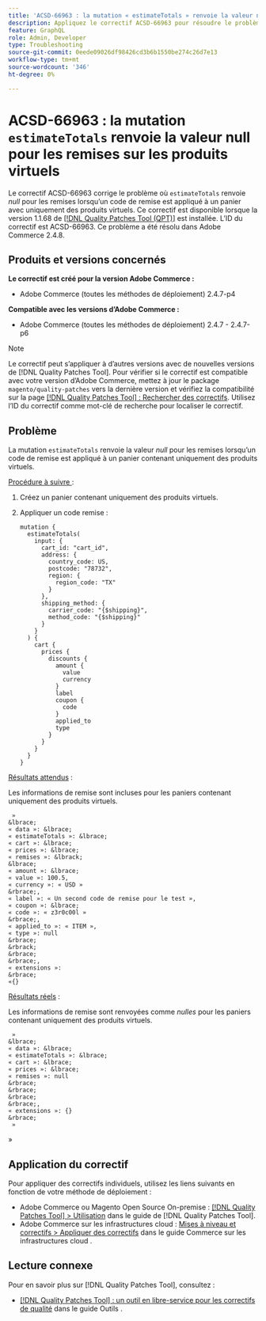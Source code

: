 ```yaml
---
title: 'ACSD-66963 : la mutation « estimateTotals » renvoie la valeur null pour les remises sur les produits virtuels'
description: Appliquez le correctif ACSD-66963 pour résoudre le problème d’Adobe Commerce où « estimateTotals » renvoie *null* pour les remises lorsqu’un code de remise est appliqué à un panier avec uniquement des produits virtuels.
feature: GraphQL
role: Admin, Developer
type: Troubleshooting
source-git-commit: 0eede09026df98426cd3b6b1550be274c26d7e13
workflow-type: tm+mt
source-wordcount: '346'
ht-degree: 0%

---
```



# ACSD-66963 : la mutation `estimateTotals` renvoie la valeur null pour les remises sur les produits virtuels

Le correctif ACSD-66963 corrige le problème où `estimateTotals` renvoie *null* pour les remises lorsqu’un code de remise est appliqué à un panier avec uniquement des produits virtuels. Ce correctif est disponible lorsque la version 1.1.68 de [[!DNL Quality Patches Tool (QPT)]](/help/tools/quality-patches-tool/quality-patches-tool-to-self-serve-quality-patches.md) est installée. L’ID du correctif est ACSD-66963. Ce problème a été résolu dans Adobe Commerce 2.4.8.

## Produits et versions concernés

**Le correctif est créé pour la version Adobe Commerce :**

* Adobe Commerce (toutes les méthodes de déploiement) 2.4.7-p4

**Compatible avec les versions d’Adobe Commerce :**

* Adobe Commerce (toutes les méthodes de déploiement) 2.4.7 - 2.4.7-p6

>[!NOTE]
>
>Le correctif peut s’appliquer à d’autres versions avec de nouvelles versions de [!DNL Quality Patches Tool]. Pour vérifier si le correctif est compatible avec votre version d’Adobe Commerce, mettez à jour le package `magento/quality-patches` vers la dernière version et vérifiez la compatibilité sur la page [[!DNL Quality Patches Tool] : Rechercher des correctifs](https://experienceleague.adobe.com/tools/commerce-quality-patches/index.html?lang=fr). Utilisez l’ID du correctif comme mot-clé de recherche pour localiser le correctif.

## Problème

La mutation `estimateTotals` renvoie la valeur *null* pour les remises lorsqu’un code de remise est appliqué à un panier contenant uniquement des produits virtuels.

<u>Procédure à suivre </u> :

1. Créez un panier contenant uniquement des produits virtuels.
1. Appliquer un code remise :

   ```
   mutation {
     estimateTotals(
       input: {
         cart_id: "cart_id",
         address: {
           country_code: US,
           postcode: "78732",
           region: {
             region_code: "TX"
           }
         },
         shipping_method: {
           carrier_code: "{$shipping}",
           method_code: "{$shipping}"
         }
       }
     ) {
       cart {
         prices {
           discounts {
             amount {
               value
               currency
             }
             label
             coupon {
               code
             }
             applied_to
             type
           }
         }
       }
     }
   }
   ```

<u>Résultats attendus</u> :

Les informations de remise sont incluses pour les paniers contenant uniquement des produits virtuels.

     »
    &lbrace;
    « data »: &lbrace;
    « estimateTotals »: &lbrace;
    « cart »: &lbrace;
    « prices »: &lbrace;
    « remises »: &lbrack;
    &lbrace;
    « amount »: &lbrace;
    « value »: 100.5,
    « currency »: « USD »
    &rbrace;,
    « label »: « Un second code de remise pour le test »,
    « coupon »: &lbrace;
    « code »: « z3r0c00l »
    &rbrace;,
    « applied_to »: « ITEM »,
    « type »: null
    &rbrace;
    &rbrack;
    &rbrace;
    &rbrace;,
    « extensions »: 
    &rbrace;
    «{}
     
     

<u>Résultats réels</u> :

Les informations de remise sont renvoyées comme *nulles* pour les paniers contenant uniquement des produits virtuels.

     »
    &lbrace;
    « data »: &lbrace;
    « estimateTotals »: &lbrace;
    « cart »: &lbrace;
    « prices »: &lbrace;
    « remises »: null
    &rbrace;
    &rbrace;
    &rbrace;
    &rbrace;,
    « extensions »: {}
    &rbrace;
     »
 »

## Application du correctif

Pour appliquer des correctifs individuels, utilisez les liens suivants en fonction de votre méthode de déploiement :

* Adobe Commerce ou Magento Open Source On-premise : [[!DNL Quality Patches Tool] > Utilisation](/help/tools/quality-patches-tool/usage.md) dans le guide de [!DNL Quality Patches Tool].
* Adobe Commerce sur les infrastructures cloud : [Mises à niveau et correctifs > Appliquer des correctifs](https://experienceleague.adobe.com/docs/commerce-cloud-service/user-guide/develop/upgrade/apply-patches.html?lang=fr) dans le guide Commerce sur les infrastructures cloud .

## Lecture connexe

Pour en savoir plus sur [!DNL Quality Patches Tool], consultez :

* [[!DNL Quality Patches Tool] : un outil en libre-service pour les correctifs de qualité](/help/tools/quality-patches-tool/quality-patches-tool-to-self-serve-quality-patches.md) dans le guide Outils .
